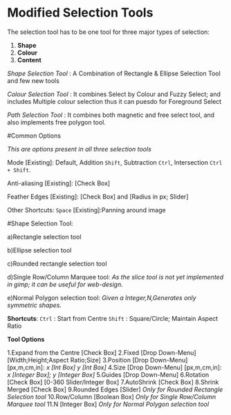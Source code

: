 # Modified Selection Tools

The selection tool has to be one tool for three major types of selection: 
1. **Shape** 
2. **Colour** 
3. **Content**

*Shape Selection Tool* :
A Combination of Rectangle & Ellipse Selection Tool and few new tools

*Colour Selection Tool* :
It combines Select by Colour and Fuzzy Select; and includes Multiple colour selection thus it can puesdo for Foreground Select

*Path Selection Tool* :
It combines both magnetic and free select tool, and also implements free polygon tool.

#Common Options

*This are options present in all three selection tools*

Mode [Existing]:
Default,
Addition `Shift`,
Subtraction `Ctrl`,
Intersection `Ctrl + Shift`.

Anti-aliasing [Existing]:
[Check Box]

Feather Edges [Existing]:
[Check Box] and [Radius in px; Slider] 

Other Shortcuts:
`Space` [Existing]:Panning around image

#Shape Selection Tool: 

a)Rectangle selection tool

b)Ellipse selection tool

c)Rounded rectangle selection tool

d)Single Row/Column Marquee tool:
  *As the slice tool is not yet implemented in gimp; it can be useful for web-design.*

e)Normal Polygon selection tool: 
  *Given a Integer,N,Generates only symmetric shapes.*
 
**Shortcuts**:
`Ctrl` : Start from Centre 
`Shift` : Square/Circle; Maintain Aspect Ratio

**Tool Options**

1.Expand from the Centre [Check Box]
2.Fixed [Drop Down-Menu] [Width;Height;Aspect Ratio;Size]
3.Position [Drop Down-Menu] [px,m,cm,in]: *x [Int Box] y [Int Box]*
4.Size [Drop Down-Menu] [px,m,cm,in]: *x [Integer Box]; y [Integer Box]*
5.Guides [Drop Down-Menu]
6.Rotation [Check Box] [0-360 Slider/Integer Box]
7.AutoShrink [Check Box]
8.Shrink Merged [Check Box]
9.Rounded Edges [Slider] *Only for Rounded Rectangle Selection tool*
10.Row/Column [Boolean Box] *Only for Single Row/Column Marquee tool*
11.N [Integer Box] *Only for Normal Polygon selection tool*


